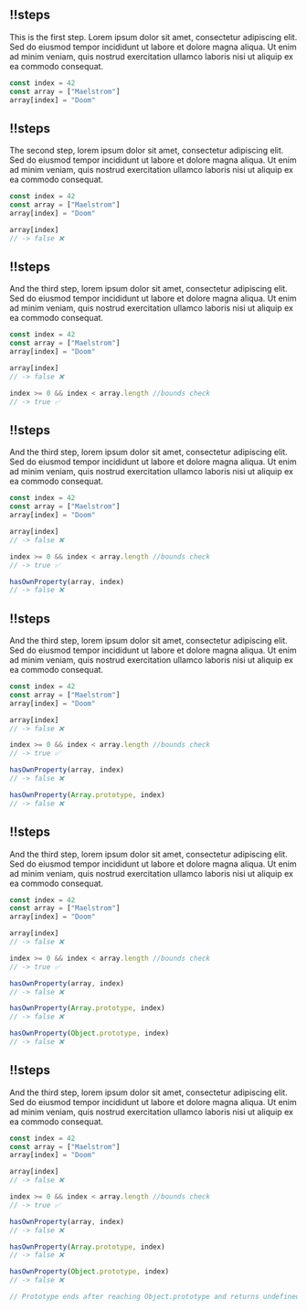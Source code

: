 ## !!steps

This is the first step. Lorem ipsum dolor sit amet, consectetur adipiscing elit. Sed do eiusmod tempor incididunt ut labore et dolore magna aliqua. Ut enim ad minim veniam, quis nostrud exercitation ullamco laboris nisi ut aliquip ex ea commodo consequat.

```js !
const index = 42
const array = ["Maelstrom"]
array[index] = "Doom"
```

## !!steps

The second step, lorem ipsum dolor sit amet, consectetur adipiscing elit. Sed do eiusmod tempor incididunt ut labore et dolore magna aliqua. Ut enim ad minim veniam, quis nostrud exercitation ullamco laboris nisi ut aliquip ex ea commodo consequat.

```js !
const index = 42
const array = ["Maelstrom"]
array[index] = "Doom"

array[index]
// -> false ❌
```

## !!steps

And the third step, lorem ipsum dolor sit amet, consectetur adipiscing elit. Sed do eiusmod tempor incididunt ut labore et dolore magna aliqua. Ut enim ad minim veniam, quis nostrud exercitation ullamco laboris nisi ut aliquip ex ea commodo consequat.

```js !
const index = 42
const array = ["Maelstrom"]
array[index] = "Doom"

array[index]
// -> false ❌

index >= 0 && index < array.length //bounds check
// -> true ✅
```

## !!steps

And the third step, lorem ipsum dolor sit amet, consectetur adipiscing elit. Sed do eiusmod tempor incididunt ut labore et dolore magna aliqua. Ut enim ad minim veniam, quis nostrud exercitation ullamco laboris nisi ut aliquip ex ea commodo consequat.

```js !
const index = 42
const array = ["Maelstrom"]
array[index] = "Doom"

array[index]
// -> false ❌

index >= 0 && index < array.length //bounds check
// -> true ✅

hasOwnProperty(array, index)
// -> false ❌
```

## !!steps

And the third step, lorem ipsum dolor sit amet, consectetur adipiscing elit. Sed do eiusmod tempor incididunt ut labore et dolore magna aliqua. Ut enim ad minim veniam, quis nostrud exercitation ullamco laboris nisi ut aliquip ex ea commodo consequat.

```js !
const index = 42
const array = ["Maelstrom"]
array[index] = "Doom"

array[index]
// -> false ❌

index >= 0 && index < array.length //bounds check
// -> true ✅

hasOwnProperty(array, index)
// -> false ❌

hasOwnProperty(Array.prototype, index)
// -> false ❌
```

## !!steps

And the third step, lorem ipsum dolor sit amet, consectetur adipiscing elit. Sed do eiusmod tempor incididunt ut labore et dolore magna aliqua. Ut enim ad minim veniam, quis nostrud exercitation ullamco laboris nisi ut aliquip ex ea commodo consequat.

```js !
const index = 42
const array = ["Maelstrom"]
array[index] = "Doom"

array[index]
// -> false ❌

index >= 0 && index < array.length //bounds check
// -> true ✅

hasOwnProperty(array, index)
// -> false ❌

hasOwnProperty(Array.prototype, index)
// -> false ❌

hasOwnProperty(Object.prototype, index)
// -> false ❌
```

## !!steps

And the third step, lorem ipsum dolor sit amet, consectetur adipiscing elit. Sed do eiusmod tempor incididunt ut labore et dolore magna aliqua. Ut enim ad minim veniam, quis nostrud exercitation ullamco laboris nisi ut aliquip ex ea commodo consequat.

```js !
const index = 42
const array = ["Maelstrom"]
array[index] = "Doom"

array[index]
// -> false ❌

index >= 0 && index < array.length //bounds check
// -> true ✅

hasOwnProperty(array, index)
// -> false ❌

hasOwnProperty(Array.prototype, index)
// -> false ❌

hasOwnProperty(Object.prototype, index)
// -> false ❌

// Prototype ends after reaching Object.prototype and returns undefined
```
